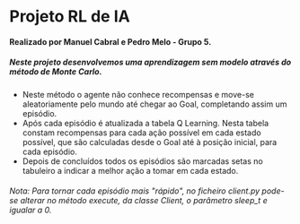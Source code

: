 # Projeto RL de IA

#### Realizado por Manuel Cabral e Pedro Melo - Grupo 5.


##### Neste projeto desenvolvemos uma aprendizagem sem modelo através do método de Monte Carlo.
- Neste método o agente não conhece recompensas e move-se aleatoriamente pelo mundo até chegar ao Goal, completando assim um episódio.
- Após cada episódio é atualizada a tabela Q Learning. Nesta tabela constam recompensas para cada ação possível em cada estado possível, que são calculadas desde o Goal até à posição inicial, para cada episódio.
- Depois de concluídos todos os episódios são marcadas setas no tabuleiro a indicar a melhor ação a tomar em cada estado. 

###### Nota: Para tornar cada episódio mais "rápido", no ficheiro client.py pode-se alterar no método execute, da classe Client, o parâmetro sleep_t e igualar a 0.